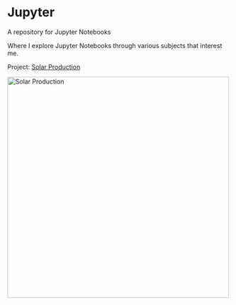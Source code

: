# Jupyter
A repository for Jupyter Notebooks

Where I explore Jupyter Notebooks through various subjects that interest me.

Project:
[Solar Production](public/csv-reader%20(total-global-solar-production).ipynb)

<img src="https://cdn.pixabay.com/photo/2013/07/12/19/19/solar-panel-154549_1280.png" alt="Solar Production" width="500">
